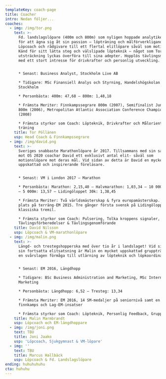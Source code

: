 ```yaml
---
templateKey: coach-page
title: Coacher
intro: Nedan följer...
coaches:
  - img: /img/tor.png
    text: >-
      Fd. landslagslöpare (400m och 800m) som nyligen hoppade analytikerjobbet
      för att ägna sig åt sin passion – löpträning och målförverkligande!
      Löpcoach och rådgivare till ett flertal elitlöpare såväl som motionärer.
      Känd för sitt lätta steg och välslipade löpteknik – något som Tor i hög
      utsträckning lyckas överföra till sina adepter. Hopplös tävlingsmänniska
      med ett stort intresse för drivkrafter och personlig utveckling.


      * Senast: Business Analyst, Stockholm Live AB

      * Tidigare: MSc Finansiell Analys och Styrning, Handelshögskolan i
      Stockholm

      * Personbästa: 400m: 47,68 – 800m: 1,48,18

      * Främsta Meriter: Finnkampssegrare 800m (2007), Semifinalist Junior-VM
      800m (2006), Metropolitan Atlantic Association Conference Champion 400m
      (2008)

      * Främsta styrkor som Coach: Löpteknik, Drivkrafter och Målorienterad
      träning
    title: Tor Pöllänen
    usp: Head Coach & Finnkampssegrare
  - img: /img/david.png
    text: >-
      Sveriges snabbaste Marathonlöpare år 2017. Tillsammans med sin satsning
      mot OS 2020 coachar David ett exklusivt antal elit- såväl som
      motionslöpare mot deras mål. Vid sidan av detta är David en mycket
      uppskattad och inspirerande föreläsare.


      * Senast: VM i London 2017 – Marathon

      * Personbästa: Marathon: 2,15,40 – Halvmarathon: 1,03,34 – 10 000m: 29,03
      – 5 000m: 13,57 – Lidingöloppet 30k: 1,38,45

      * Främsta Meriter: Två världsmästerskap & fyra europamästerskap. 10:e
      plats på terräng-EM 2015. Tre gånger första svensk på Lidingöloppets
      klassiska tremil.

      * Främsta styrkor som Coach: Pulsering, Tolka kroppens signaler,
      Tävlingsförberedelser & Tävlingsgenomförande
    title: David Nilsson
    usp: Löpcoach & VM-marathonlöpare
  - img: /img/malin.png
    text: >-
      Längd- och trestegshopperska med över tio år i landslaget! Vid sidan av
      sin fortsatta elitsatsning är Malin en mycket uppskattad grupptränare med
      en svårslagen förmåga till utlärning av löpteknik och löpkoordination. 


      * Senast: EM 2016, Längdhopp

      * Tidigare: BSc Business Administration and Marketing, MSc International
      Marketing

      * Personbästa: Längdhopp: 6,52 – Tresteg: 13,34

      * Främsta Meriter: EM 2016, 14 SM-medaljer på seniornivå samt en lång rad
      finnkamps och Lag-EM-insatser 

      * Främsta styrkor som Coach: Löpteknik, Personlig Feedback, Gruppträning
    title: Malin Marmbrandt
    usp: Löpcoach och EM-längdhoppare
  - img: /img/joni.png
    text: TBU
    title: Joni Jaako
    usp: 'Löpcoach, Sjukgymnast & VM-löpare'
  - img: ''
    text: TBU
    title: Marcus Hallbäck
    usp: Löpcoach & Fd. Landslagslöpare
ending: huhuhuhuhu
cta: huhuhu
---
```


